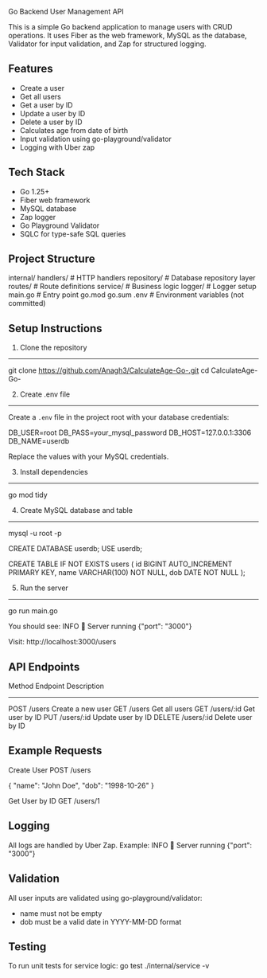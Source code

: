 Go Backend User Management API

This is a simple Go backend application to manage users with CRUD operations.
It uses Fiber as the web framework, MySQL as the database, Validator for input validation, and Zap for structured logging.

Features
--------
- Create a user
- Get all users
- Get a user by ID
- Update a user by ID
- Delete a user by ID
- Calculates age from date of birth
- Input validation using go-playground/validator
- Logging with Uber zap

Tech Stack
----------
- Go 1.25+
- Fiber web framework
- MySQL database
- Zap logger
- Go Playground Validator
- SQLC for type-safe SQL queries

Project Structure
-----------------
internal/
    handlers/      # HTTP handlers
    repository/    # Database repository layer
    routes/        # Route definitions
    service/       # Business logic
    logger/        # Logger setup
main.go            # Entry point
go.mod
go.sum
.env               # Environment variables (not committed)

Setup Instructions
------------------

1. Clone the repository
-----------------------
git clone https://github.com/Anagh3/CalculateAge-Go-.git
cd CalculateAge-Go-

2. Create .env file
------------------
Create a `.env` file in the project root with your database credentials:

DB_USER=root
DB_PASS=your_mysql_password
DB_HOST=127.0.0.1:3306
DB_NAME=userdb

Replace the values with your MySQL credentials.

3. Install dependencies
----------------------
go mod tidy

4. Create MySQL database and table
----------------------------------
mysql -u root -p

CREATE DATABASE userdb;
USE userdb;

CREATE TABLE IF NOT EXISTS users (
    id BIGINT AUTO_INCREMENT PRIMARY KEY,
    name VARCHAR(100) NOT NULL,
    dob DATE NOT NULL
);

5. Run the server
-----------------
go run main.go

You should see:
INFO    🚀 Server running {"port": "3000"}

Visit:
http://localhost:3000/users

API Endpoints
-------------
Method   Endpoint         Description
------   ---------------  ---------------------------------
POST     /users           Create a new user
GET      /users           Get all users
GET      /users/:id       Get user by ID
PUT      /users/:id       Update user by ID
DELETE   /users/:id       Delete user by ID

Example Requests
----------------

Create User
POST /users

{
  "name": "John Doe",
  "dob": "1998-10-26"
}

Get User by ID
GET /users/1

Logging
-------
All logs are handled by Uber Zap.
Example:
INFO    🚀 Server running {"port": "3000"}

Validation
----------
All user inputs are validated using go-playground/validator:

- name must not be empty
- dob must be a valid date in YYYY-MM-DD format

Testing
-------
To run unit tests for service logic:
go test ./internal/service -v
